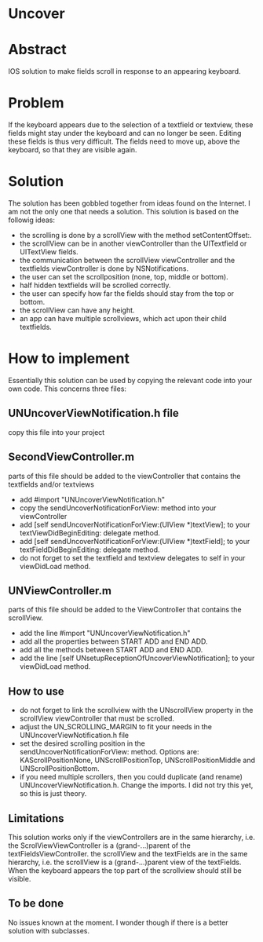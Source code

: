 Uncover
=======

# Abstract
IOS solution to make fields scroll in response to an appearing keyboard.

# Problem
If the keyboard appears due to the selection of a textfield or textview, these fields might stay under the keyboard and can no longer be seen. Editing these fields is thus very difficult. The fields need to move up, above the keyboard, so that they are visible again.

# Solution
The solution has been gobbled together from ideas found on the Internet. I am not the only one that needs a solution. This solution is based on the followig ideas:

* the scrolling is done by a scrollView with the method setContentOffset:.
* the scrollView can be in another viewController than the UITextfield or UITextView fields.
* the communication between the scrollView viewController and the textfields viewController is done by NSNotifications.
* the user can set the scrollposition (none, top, middle or bottom).
* half hidden textfields will be scrolled correctly.
* the user can specify how far the fields should stay from the top or bottom.
* the scrollView can have any height.
* an app can have multiple scrollviews, which act upon their child textfields.

# How to implement
Essentially this solution can be used by copying the relevant code into your own code. This concerns three files:

## UNUncoverViewNotification.h file
copy this file into your project
## SecondViewController.m
parts of this file should be added to the viewController that contains the textfields and/or textviews
* add #import "UNUncoverViewNotification.h"
* copy the sendUncoverNotificationForView: method into your viewController
* add [self sendUncoverNotificationForView:(UIView *)textView]; to your textViewDidBeginEditing: delegate method.
* add [self sendUncoverNotificationForView:(UIView *)textField]; to your textFieldDidBeginEditing: delegate method.
* do not forget to set the textfield and textview delegates to self in your viewDidLoad method.

## UNViewController.m
parts of this file should be added to the ViewController that contains the scrollView.
* add the line #import "UNUncoverViewNotification.h"
* add all the properties between START ADD and END ADD.
* add all the methods between START ADD and END ADD.
* add the line [self UNsetupReceptionOfUncoverViewNotification]; to your viewDidLoad method.

## How to use
* do not forget to link the scrollview with the UNscrollView property in the scrollView viewController that must be scrolled.
* adjust the UN_SCROLLING_MARGIN to fit your needs in the UNUncoverViewNotification.h file
* set the desired scrolling position in the sendUncoverNotificationForView: method. Options are: KAScrollPositionNone, UNScrollPositionTop, UNScrollPositionMiddle and UNScrollPositionBottom.
* if you need multiple scrollers, then you could duplicate (and rename) UNUncoverViewNotification.h. Change the imports. I did not try this yet, so this is just theory.

## Limitations
This solution works only if the viewControllers are in the same hierarchy, i.e. the ScrolViewViewController is a (grand-...)parent of the textFieldsViewController.
the scrollView and the textFields are in the same hierarchy, i.e. the scrollView is a (grand-...)parent view of the textFields.
When the keyboard appears the top part of the scrollview should still be visible.
## To be done
No issues known at the moment.
I wonder though if there is a better solution with subclasses.
